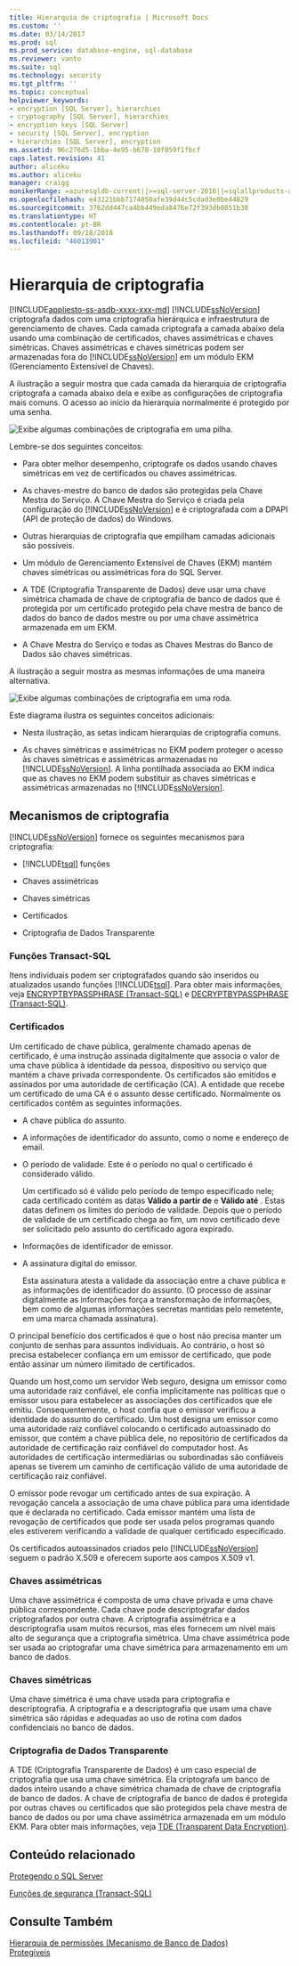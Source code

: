 ```yaml
---
title: Hierarquia de criptografia | Microsoft Docs
ms.custom: ''
ms.date: 03/14/2017
ms.prod: sql
ms.prod_service: database-engine, sql-database
ms.reviewer: vanto
ms.suite: sql
ms.technology: security
ms.tgt_pltfrm: ''
ms.topic: conceptual
helpviewer_keywords:
- encryption [SQL Server], hierarchies
- cryptography [SQL Server], hierarchies
- encryption keys [SQL Server]
- security [SQL Server], encryption
- hierarchies [SQL Server], encryption
ms.assetid: 96c276d5-1bba-4e95-b678-10f059f1fbcf
caps.latest.revision: 41
author: aliceku
ms.author: aliceku
manager: craigg
monikerRange: =azuresqldb-current||>=sql-server-2016||=sqlallproducts-allversions||>=sql-server-linux-2017||=azuresqldb-mi-current
ms.openlocfilehash: e43221bbb7174850afe39d44c5cdad3e0be44829
ms.sourcegitcommit: 3762dd447ca4bb449eda8476e72f393db0851b38
ms.translationtype: HT
ms.contentlocale: pt-BR
ms.lasthandoff: 09/18/2018
ms.locfileid: "46013901"
---
```

# <a name="encryption-hierarchy"></a>Hierarquia de criptografia
[!INCLUDE[appliesto-ss-asdb-xxxx-xxx-md](../../../includes/appliesto-ss-asdb-xxxx-xxx-md.md)]
  [!INCLUDE[ssNoVersion](../../../includes/ssnoversion-md.md)] criptografa dados com uma criptografia hierárquica e infraestrutura de gerenciamento de chaves. Cada camada criptografa a camada abaixo dela usando uma combinação de certificados, chaves assimétricas e chaves simétricas. Chaves assimétricas e chaves simétricas podem ser armazenadas fora do [!INCLUDE[ssNoVersion](../../../includes/ssnoversion-md.md)] em um módulo EKM (Gerenciamento Extensível de Chaves).  
  
 A ilustração a seguir mostra que cada camada da hierarquia de criptografia criptografa a camada abaixo dela e exibe as configurações de criptografia mais comuns. O acesso ao início da hierarquia normalmente é protegido por uma senha.  
  
 ![Exibe algumas combinações de criptografia em uma pilha.](../../../relational-databases/security/encryption/media/encryption-hierarchy-stack.gif "Exibe algumas combinações de criptografia em uma pilha.")  
  
 Lembre-se dos seguintes conceitos:  
  
-   Para obter melhor desempenho, criptografe os dados usando chaves simétricas em vez de certificados ou chaves assimétricas.  
  
-   As chaves-mestre do banco de dados são protegidas pela Chave Mestra do Serviço. A Chave Mestra do Serviço é criada pela configuração do [!INCLUDE[ssNoVersion](../../../includes/ssnoversion-md.md)] e é criptografada com a DPAPI (API de proteção de dados) do Windows.  
  
-   Outras hierarquias de criptografia que empilham camadas adicionais são possíveis.  
  
-   Um módulo de Gerenciamento Extensível de Chaves (EKM) mantém chaves simétricas ou assimétricas fora do SQL Server.  
  
-   A TDE (Criptografia Transparente de Dados) deve usar uma chave simétrica chamada de chave de criptografia de banco de dados que é protegida por um certificado protegido pela chave mestra de banco de dados do banco de dados mestre ou por uma chave assimétrica armazenada em um EKM.  
  
-   A Chave Mestra do Serviço e todas as Chaves Mestras do Banco de Dados são chaves simétricas.  
  
 A ilustração a seguir mostra as mesmas informações de uma maneira alternativa.  
  
 ![Exibe algumas combinações de criptografia em uma roda.](../../../relational-databases/security/encryption/media/encryption-hierarchy-wheel.gif "Exibe algumas combinações de criptografia em uma roda.")  
  
 Este diagrama ilustra os seguintes conceitos adicionais:  
  
-   Nesta ilustração, as setas indicam hierarquias de criptografia comuns.  
  
-   As chaves simétricas e assimétricas no EKM podem proteger o acesso às chaves simétricas e assimétricas armazenadas no [!INCLUDE[ssNoVersion](../../../includes/ssnoversion-md.md)]. A linha pontilhada associada ao EKM indica que as chaves no EKM podem substituir as chaves simétricas e assimétricas armazenadas no [!INCLUDE[ssNoVersion](../../../includes/ssnoversion-md.md)].  
  
## <a name="encryption-mechanisms"></a>Mecanismos de criptografia  
 [!INCLUDE[ssNoVersion](../../../includes/ssnoversion-md.md)] fornece os seguintes mecanismos para criptografia:  
  
-   [!INCLUDE[tsql](../../../includes/tsql-md.md)] funções  
  
-   Chaves assimétricas  
  
-   Chaves simétricas  
  
-   Certificados  
  
-   Criptografia de Dados Transparente  
  
### <a name="transact-sql-functions"></a>Funções Transact-SQL  
 Itens individuais podem ser criptografados quando são inseridos ou atualizados usando funções [!INCLUDE[tsql](../../../includes/tsql-md.md)]. Para obter mais informações, veja [ENCRYPTBYPASSPHRASE &#40;Transact-SQL&#41;](../../../t-sql/functions/encryptbypassphrase-transact-sql.md) e [DECRYPTBYPASSPHRASE &#40;Transact-SQL&#41;](../../../t-sql/functions/decryptbypassphrase-transact-sql.md).  
  
### <a name="certificates"></a>Certificados  
 Um certificado de chave pública, geralmente chamado apenas de certificado, é uma instrução assinada digitalmente que associa o valor de uma chave pública à identidade da pessoa, dispositivo ou serviço que mantém a chave privada correspondente. Os certificados são emitidos e assinados por uma autoridade de certificação (CA). A entidade que recebe um certificado de uma CA é o assunto desse certificado. Normalmente os certificados contêm as seguintes informações.  
  
-   A chave pública do assunto.  
  
-   A informações de identificador do assunto, como o nome e endereço de email.  
  
-   O período de validade. Este é o período no qual o certificado é considerado válido.  
  
     Um certificado só é válido pelo período de tempo especificado nele; cada certificado contém as datas **Válido a partir de** e **Válido até** . Estas datas definem os limites do período de validade. Depois que o período de validade de um certificado chega ao fim, um novo certificado deve ser solicitado pelo assunto do certificado agora expirado.  
  
-   Informações de identificador de emissor.  
  
-   A assinatura digital do emissor.  
  
     Esta assinatura atesta a validade da associação entre a chave pública e as informações de identificador do assunto. (O processo de assinar digitalmente as informações força a transformação de informações, bem como de algumas informações secretas mantidas pelo remetente, em uma marca chamada assinatura).  
  
 O principal benefício dos certificados é que o host não precisa manter um conjunto de senhas para assuntos individuais. Ao contrário, o host só precisa estabelecer confiança em um emissor de certificado, que pode então assinar um número ilimitado de certificados.  
  
 Quando um host,como um servidor Web seguro, designa um emissor como uma autoridade raiz confiável, ele confia implicitamente nas políticas que o emissor usou para estabelecer as associações dos certificados que ele emitiu. Consequentemente, o host confia que o emissor verificou a identidade do assunto do certificado. Um host designa um emissor como uma autoridade raiz confiável colocando o certificado autoassinado do emissor, que contém a chave pública dele, no repositório de certificados da autoridade de certificação raiz confiável do computador host. As autoridades de certificação intermediárias ou subordinadas são confiáveis apenas se tiverem um caminho de certificação válido de uma autoridade de certificação raiz confiável.  
  
 O emissor pode revogar um certificado antes de sua expiração. A revogação cancela a associação de uma chave pública para uma identidade que é declarada no certificado. Cada emissor mantém uma lista de revogação de certificados que pode ser usada pelos programas quando eles estiverem verificando a validade de qualquer certificado especificado.  
  
 Os certificados autoassinados criados pelo [!INCLUDE[ssNoVersion](../../../includes/ssnoversion-md.md)] seguem o padrão X.509 e oferecem suporte aos campos X.509 v1.  
  
### <a name="asymmetric-keys"></a>Chaves assimétricas  
 Uma chave assimétrica é composta de uma chave privada e uma chave pública correspondente. Cada chave pode descriptografar dados criptografados por outra chave. A criptografia assimétrica e a descriptografia usam muitos recursos, mas eles fornecem um nível mais alto de segurança que a criptografia simétrica. Uma chave assimétrica pode ser usada ao criptografar uma chave simétrica para armazenamento em um banco de dados.  
  
### <a name="symmetric-keys"></a>Chaves simétricas  
 Uma chave simétrica é uma chave usada para criptografia e descriptografia. A criptografia e a descriptografia que usam uma chave simétrica são rápidas e adequadas ao uso de rotina com dados confidenciais no banco de dados.  
  
### <a name="transparent-data-encryption"></a>Criptografia de Dados Transparente  
 A TDE (Criptografia Transparente de Dados) é um caso especial de criptografia que usa uma chave simétrica. Ela criptografa um banco de dados inteiro usando a chave simétrica chamada de chave de criptografia de banco de dados. A chave de criptografia de banco de dados é protegida por outras chaves ou certificados que são protegidos pela chave mestra de banco de dados ou por uma chave assimétrica armazenada em um módulo EKM. Para obter mais informações, veja [TDE &#40;Transparent Data Encryption&#41;](../../../relational-databases/security/encryption/transparent-data-encryption.md).  
  
## <a name="related-content"></a>Conteúdo relacionado  
 [Protegendo o SQL Server](../../../relational-databases/security/securing-sql-server.md)  
  
 [Funções de segurança &#40;Transact-SQL&#41;](../../../t-sql/functions/security-functions-transact-sql.md)  
  
## <a name="see-also"></a>Consulte Também  
 [Hierarquia de permissões &#40;Mecanismo de Banco de Dados&#41;](../../../relational-databases/security/permissions-hierarchy-database-engine.md)   
 [Protegíveis](../../../relational-databases/security/securables.md)  
  
  
